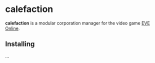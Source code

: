 calefaction
===========

__calefaction__ is a modular corporation manager for the video game
[EVE Online](https://www.eveonline.com/).

Installing
----------

...
